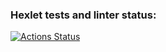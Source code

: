 ### Hexlet tests and linter status:
[![Actions Status](https://github.com/mdolganova/layout-designer-project-58/actions/workflows/hexlet-check.yml/badge.svg)](https://github.com/mdolganova/layout-designer-project-58/actions)